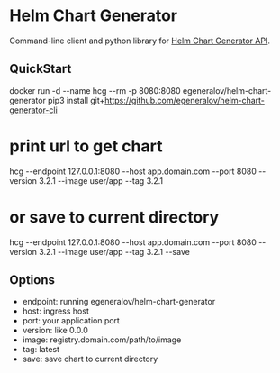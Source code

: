 # Helm Chart Generator

Command-line client and python library for [Helm Chart Generator API](https://github.com/egeneralov/helm-chart-generator-api).

## QuickStart

  docker run -d --name hcg --rm -p 8080:8080 egeneralov/helm-chart-generator
  pip3 install git+https://github.com/egeneralov/helm-chart-generator-cli
  # print url to get chart
  hcg --endpoint 127.0.0.1:8080 --host app.domain.com --port 8080 --version 3.2.1 --image user/app --tag 3.2.1
  # or save to current directory
  hcg --endpoint 127.0.0.1:8080 --host app.domain.com --port 8080 --version 3.2.1 --image user/app --tag 3.2.1 --save

## Options

- endpoint: running egeneralov/helm-chart-generator
- host: ingress host
- port: your application port
- version: like 0.0.0
- image: registry.domain.com/path/to/image
- tag: latest
- save: save chart to current directory
